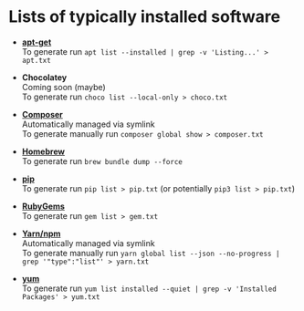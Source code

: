 # Lists of typically installed software

* **[apt-get](apt.txt)**<br />
  To generate run `apt list --installed | grep -v 'Listing...' > apt.txt`

* **Chocolatey**<br />
  Coming soon (maybe)<br />
  To generate run `choco list --local-only > choco.txt`

* **[Composer](composer.json)**<br />
  Automatically managed via symlink<br />
  To generate manually run `composer global show > composer.txt`

* **[Homebrew](Brewfile)**<br />
  To generate run `brew bundle dump --force`

* **[pip](pip.txt)**<br />
  To generate run `pip list > pip.txt` (or potentially `pip3 list > pip.txt`)

* **[RubyGems](gem.txt)**<br />
  To generate run `gem list > gem.txt`

* **[Yarn/npm](package.json)**<br />
  Automatically managed via symlink<br />
  To generate manually run `yarn global list --json --no-progress | grep '"type":"list"' > yarn.txt`

* **[yum](yum.txt)**<br />
  To generate run `yum list installed --quiet | grep -v 'Installed Packages' > yum.txt`
